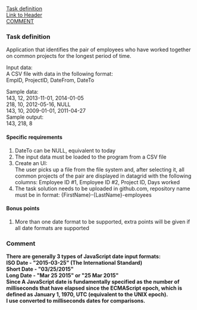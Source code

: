 [Task definition](#Task-definition)<br />
[Link to Header](#the-header)<br />
[COMMENT](#Comment)<br />

### Task definition
Application that identifies the pair of employees who have worked together on common projects for the longest period of time. 

Input data: <br />
A CSV file with data in the following format: <br />
EmpID, ProjectID, DateFrom, DateTo <br />

Sample data: <br />
143, 12, 2013-11-01, 2014-01-05 <br />
218, 10, 2012-05-16, NULL <br />
143, 10, 2009-01-01, 2011-04-27 <br />
Sample output: <br />
143, 218, 8 
<br />
#### Specific requirements <br />
1) DateTo can be NULL, equivalent to today <br />
2) The input data must be loaded to the program from a CSV file <br />
3) Create an UI: <br />
The user picks up a file from the file system and, after selecting it, all common 
projects of the pair are displayed in datagrid with the following columns: 
Employee ID #1, Employee ID #2, Project ID, Days worked <br />
4) The task solution needs to be uploaded in github.com, repository name must be in 
format: {FirstName}-{LastName}-employees <br />
#### Bonus points 
1) More than one date format to be supported, extra points will be given if all date formats 
are supported <br />
### Comment
**There are generally 3 types of JavaScript date input formats:<br/>
ISO Date - "2015-03-25" (The International Standard)<br/>
Short Date - "03/25/2015"<br/>
Long Date - "Mar 25 2015" or "25 Mar 2015"<br/>
Since A JavaScript date is fundamentally specified as the number of milliseconds that have elapsed since the ECMAScript epoch, which is defined as January 1, 1970, UTC (equivalent to the UNIX epoch).<br/>
I use converted to milliseconds dates for comparisons.**


